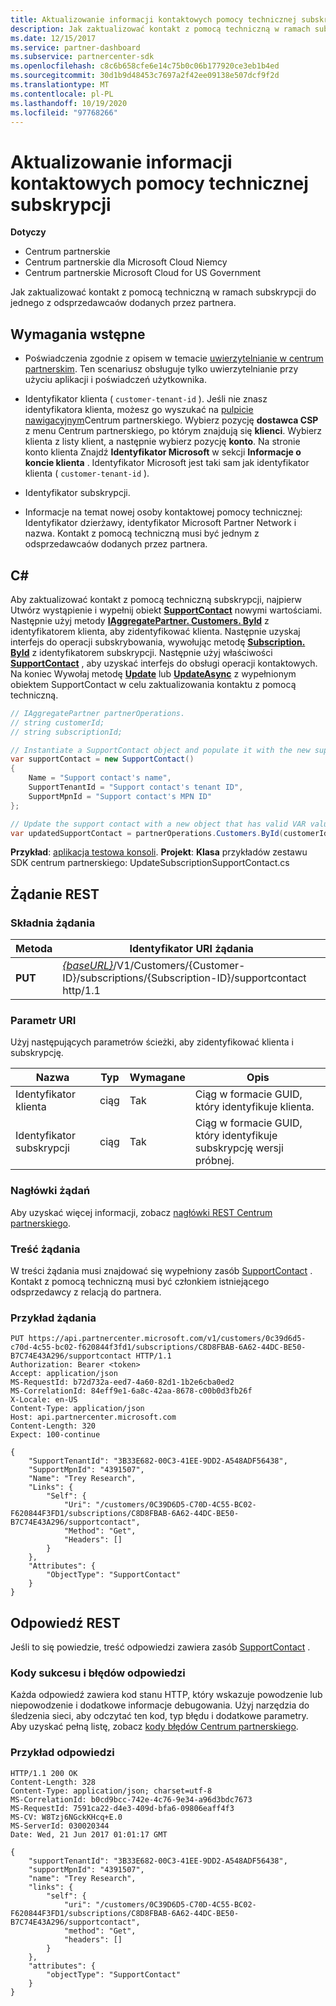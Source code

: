 ```yaml
---
title: Aktualizowanie informacji kontaktowych pomocy technicznej subskrypcji
description: Jak zaktualizować kontakt z pomocą techniczną w ramach subskrypcji do jednego z odsprzedawcaów dodanych przez partnera.
ms.date: 12/15/2017
ms.service: partner-dashboard
ms.subservice: partnercenter-sdk
ms.openlocfilehash: c8c6b658cfe6e14c75b0c06b177920ce3eb1b4ed
ms.sourcegitcommit: 30d1b9d48453c7697a2f42ee09138e507dcf9f2d
ms.translationtype: MT
ms.contentlocale: pl-PL
ms.lasthandoff: 10/19/2020
ms.locfileid: "97768266"
---
```

# <a name="update-a-subscriptions-support-contact"></a>Aktualizowanie informacji kontaktowych pomocy technicznej subskrypcji

**Dotyczy**

- Centrum partnerskie
- Centrum partnerskie dla Microsoft Cloud Niemcy
- Centrum partnerskie Microsoft Cloud for US Government

Jak zaktualizować kontakt z pomocą techniczną w ramach subskrypcji do jednego z odsprzedawcaów dodanych przez partnera.

## <a name="prerequisites"></a>Wymagania wstępne

- Poświadczenia zgodnie z opisem w temacie [uwierzytelnianie w centrum partnerskim](partner-center-authentication.md). Ten scenariusz obsługuje tylko uwierzytelnianie przy użyciu aplikacji i poświadczeń użytkownika.

- Identyfikator klienta ( `customer-tenant-id` ). Jeśli nie znasz identyfikatora klienta, możesz go wyszukać na [pulpicie nawigacyjnym](https://partner.microsoft.com/dashboard)Centrum partnerskiego. Wybierz pozycję **dostawca CSP** z menu Centrum partnerskiego, po którym znajdują się **klienci**. Wybierz klienta z listy klient, a następnie wybierz pozycję **konto**. Na stronie konto klienta Znajdź **Identyfikator Microsoft** w sekcji **Informacje o koncie klienta** . Identyfikator Microsoft jest taki sam jak identyfikator klienta ( `customer-tenant-id` ).

- Identyfikator subskrypcji.

- Informacje na temat nowej osoby kontaktowej pomocy technicznej: Identyfikator dzierżawy, identyfikator Microsoft Partner Network i nazwa. Kontakt z pomocą techniczną musi być jednym z odsprzedawcaów dodanych przez partnera.

## <a name="c"></a>C\#

Aby zaktualizować kontakt z pomocą techniczną subskrypcji, najpierw Utwórz wystąpienie i wypełnij obiekt [**SupportContact**](/dotnet/api/microsoft.store.partnercenter.models.subscriptions.supportcontact) nowymi wartościami. Następnie użyj metody [**IAggregatePartner. Customers. ById**](/dotnet/api/microsoft.store.partnercenter.customers.icustomercollection.byid) z identyfikatorem klienta, aby zidentyfikować klienta. Następnie uzyskaj interfejs do operacji subskrybowania, wywołując metodę [**Subscription. ById**](/dotnet/api/microsoft.store.partnercenter.customerusers.icustomerusercollection.byid) z identyfikatorem subskrypcji. Następnie użyj właściwości [**SupportContact**](/dotnet/api/microsoft.store.partnercenter.subscriptions.isubscription.supportcontact) , aby uzyskać interfejs do obsługi operacji kontaktowych. Na koniec Wywołaj metodę [**Update**](/dotnet/api/microsoft.store.partnercenter.subscriptions.isubscriptionsupportcontact.update) lub [**UpdateAsync**](/dotnet/api/microsoft.store.partnercenter.subscriptions.isubscriptionsupportcontact.updateasync) z wypełnionym obiektem SupportContact w celu zaktualizowania kontaktu z pomocą techniczną.

``` csharp
// IAggregatePartner partnerOperations.
// string customerId;
// string subscriptionId;

// Instantiate a SupportContact object and populate it with the new support contact information.
var supportContact = new SupportContact()
{
    Name = "Support contact's name",
    SupportTenantId = "Support contact's tenant ID",
    SupportMpnId = "Support contact's MPN ID"
};

// Update the support contact with a new object that has valid VAR values.
var updatedSupportContact = partnerOperations.Customers.ById(customerId).Subscriptions.ById(subscriptionID).SupportContact.Update(supportContact);
```

**Przykład**: [aplikacja testowa konsoli](console-test-app.md). **Projekt**: **Klasa** przykładów zestawu SDK centrum partnerskiego: UpdateSubscriptionSupportContact.cs

## <a name="rest-request"></a>Żądanie REST

### <a name="request-syntax"></a>Składnia żądania

| Metoda  | Identyfikator URI żądania                                                                                                                    |
|---------|--------------------------------------------------------------------------------------------------------------------------------|
| **PUT** | [*{baseURL}*](partner-center-rest-urls.md)/V1/Customers/{Customer-ID}/subscriptions/{Subscription-ID}/supportcontact http/1.1 |

### <a name="uri-parameter"></a>Parametr URI

Użyj następujących parametrów ścieżki, aby zidentyfikować klienta i subskrypcję.

| Nazwa            | Typ   | Wymagane | Opis                                                     |
|-----------------|--------|----------|-----------------------------------------------------------------|
| Identyfikator klienta     | ciąg | Tak      | Ciąg w formacie GUID, który identyfikuje klienta.           |
| Identyfikator subskrypcji | ciąg | Tak      | Ciąg w formacie GUID, który identyfikuje subskrypcję wersji próbnej. |

### <a name="request-headers"></a>Nagłówki żądań

Aby uzyskać więcej informacji, zobacz [nagłówki REST Centrum partnerskiego](headers.md).

### <a name="request-body"></a>Treść żądania

W treści żądania musi znajdować się wypełniony zasób [SupportContact](subscription-resources.md#supportcontact) . Kontakt z pomocą techniczną musi być członkiem istniejącego odsprzedawcy z relacją do partnera.

### <a name="request-example"></a>Przykład żądania

```http
PUT https://api.partnercenter.microsoft.com/v1/customers/0c39d6d5-c70d-4c55-bc02-f620844f3fd1/subscriptions/C8D8FBAB-6A62-44DC-BE50-B7C74E43A296/supportcontact HTTP/1.1
Authorization: Bearer <token>
Accept: application/json
MS-RequestId: b72d732a-eed7-4a60-82d1-1b2e6cba0ed2
MS-CorrelationId: 84eff9e1-6a8c-42aa-8678-c00b0d3fb26f
X-Locale: en-US
Content-Type: application/json
Host: api.partnercenter.microsoft.com
Content-Length: 320
Expect: 100-continue

{
    "SupportTenantId": "3B33E682-00C3-41EE-9DD2-A548ADF56438",
    "SupportMpnId": "4391507",
    "Name": "Trey Research",
    "Links": {
        "Self": {
            "Uri": "/customers/0C39D6D5-C70D-4C55-BC02-F620844F3FD1/subscriptions/C8D8FBAB-6A62-44DC-BE50-B7C74E43A296/supportcontact",
            "Method": "Get",
            "Headers": []
        }
    },
    "Attributes": {
        "ObjectType": "SupportContact"
    }
}
```

## <a name="rest-response"></a>Odpowiedź REST

Jeśli to się powiedzie, treść odpowiedzi zawiera zasób [SupportContact](subscription-resources.md#supportcontact) .

### <a name="response-success-and-error-codes"></a>Kody sukcesu i błędów odpowiedzi

Każda odpowiedź zawiera kod stanu HTTP, który wskazuje powodzenie lub niepowodzenie i dodatkowe informacje debugowania. Użyj narzędzia do śledzenia sieci, aby odczytać ten kod, typ błędu i dodatkowe parametry. Aby uzyskać pełną listę, zobacz [kody błędów Centrum partnerskiego](error-codes.md).

### <a name="response-example"></a>Przykład odpowiedzi

```http
HTTP/1.1 200 OK
Content-Length: 328
Content-Type: application/json; charset=utf-8
MS-CorrelationId: b0cd9bcc-742e-4c76-9e34-a96d3bdc7673
MS-RequestId: 7591ca22-d4e3-409d-bfa6-09806eaff4f3
MS-CV: W8Tzj6NGckKHcq+E.0
MS-ServerId: 030020344
Date: Wed, 21 Jun 2017 01:01:17 GMT

{
    "supportTenantId": "3B33E682-00C3-41EE-9DD2-A548ADF56438",
    "supportMpnId": "4391507",
    "name": "Trey Research",
    "links": {
        "self": {
            "uri": "/customers/0C39D6D5-C70D-4C55-BC02-F620844F3FD1/subscriptions/C8D8FBAB-6A62-44DC-BE50-B7C74E43A296/supportcontact",
            "method": "Get",
            "headers": []
        }
    },
    "attributes": {
        "objectType": "SupportContact"
    }
}
```
